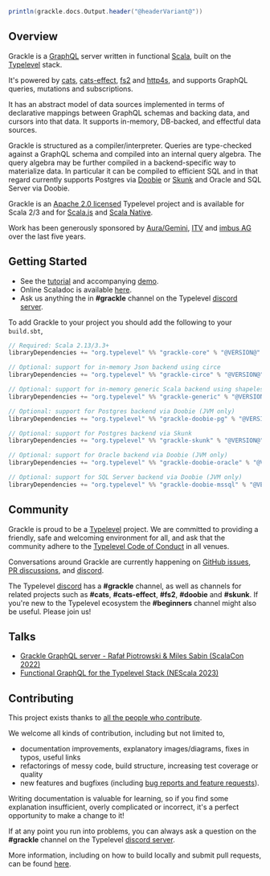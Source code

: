 ```scala mdoc:passthrough
println(grackle.docs.Output.header("@headerVariant@"))
```

## Overview

Grackle is a [GraphQL](https://graphql.org) server written in functional [Scala](https://www.scala-lang.org), built on
the [Typelevel](https://typelevel.org) stack.

It's powered by [cats](https://typelevel.org/cats), [cats-effect](https://typelevel.org/cats-effect/),
[fs2](https://github.com/typelevel/fs2) and [http4s](https://http4s.org/), and supports GraphQL queries, mutations and
subscriptions.

It has an abstract model of data sources implemented in terms of declarative mappings between GraphQL schemas and
backing data, and cursors into that data. It supports in-memory, DB-backed, and effectful data sources.

Grackle is structured as a compiler/interpreter. Queries are type-checked against a GraphQL schema and compiled into
an internal query algebra. The query algebra may be further compiled in a backend-specific way to materialize data. In
particular it can be compiled to efficient SQL and in that regard currently supports Postgres via
[Doobie](https://tpolecat.github.io/doobie/) or [Skunk](https://typelevel.org/skunk/) and Oracle and SQL Server via
Doobie.

Grackle is an [Apache 2.0 licensed](https://www.apache.org/licenses/LICENSE-2.0) Typelevel project and is available
for Scala 2/3 and for [Scala.js](https://www.scala-js.org/) and [Scala Native](https://scala-native.org/en/stable/).

Work has been generously sponsored by
[Aura/Gemini](https://www.aura-astronomy.org/centers/nsfs-oir-lab/gemini-observatory/), [ITV](https://www.itv.com)
and [imbus AG](https://www.imbus.de/) over the last five years.

## Getting Started

- See the [tutorial](https://typelevel.org/grackle) and accompanying [demo](https://github.com/typelevel/grackle/tree/main/demo/src/main).
- Online Scaladoc is available [here](https://javadoc.io/doc/org.typelevel/grackle-core_2.13).
- Ask us anything the in **#grackle** channel on the Typelevel [discord server][grackle-dev].

To add Grackle to your project you should add the following to your `build.sbt`,

```scala
// Required: Scala 2.13/3.3+
libraryDependencies += "org.typelevel" %% "grackle-core" % "@VERSION@"

// Optional: support for in-memory Json backend using circe
libraryDependencies += "org.typelevel" %% "grackle-circe" % "@VERSION@"

// Optional: support for in-memory generic Scala backend using shapeless
libraryDependencies += "org.typelevel" %% "grackle-generic" % "@VERSION@"

// Optional: support for Postgres backend via Doobie (JVM only)
libraryDependencies += "org.typelevel" %% "grackle-doobie-pg" % "@VERSION@"

// Optional: support for Postgres backend via Skunk
libraryDependencies += "org.typelevel" %% "grackle-skunk" % "@VERSION@"

// Optional: support for Oracle backend via Doobie (JVM only)
libraryDependencies += "org.typelevel" %% "grackle-doobie-oracle" % "@VERSION@"

// Optional: support for SQL Server backend via Doobie (JVM only)
libraryDependencies += "org.typelevel" %% "grackle-doobie-mssql" % "@VERSION@"
```

## Community

Grackle is proud to be a [Typelevel](https://typelevel.org/) project. We are committed to providing a friendly, safe
and welcoming environment for all, and ask that the community adhere to the [Typelevel Code of
Conduct](https://typelevel.org/code-of-conduct.html) in all venues.

Conversations around Grackle are currently happening on [GitHub issues][grackle-issues], [PR
discussions][grackle-pulls], and [discord][grackle-dev].

The Typelevel [discord][grackle-dev] has a **#grackle** channel, as well as channels for related
projects such as **#cats**, **#cats-effect**, **#fs2**, **#doobie** and **#skunk**. If you're new to the Typelevel
ecosystem the **#beginners** channel might also be useful. Please join us!

## Talks

- [Grackle GraphQL server - Rafał Piotrowski & Miles Sabin (ScalaCon 2022)](https://www.youtube.com/watch?v=BXTkvwZ-7Xg)
- [Functional GraphQL for the Typelevel Stack (NEScala 2023)](https://www.youtube.com/watch?v=c1_WHBs9M5U)

## Contributing

This project exists thanks to [all the people who
contribute](https://github.com/typelevel/grackle/graphs/contributors).

We welcome all kinds of contribution, including but not limited to,

- documentation improvements, explanatory images/diagrams, fixes in typos, useful links
- refactorings of messy code, build structure, increasing test coverage or quality
- new features and bugfixes (including [bug reports and feature requests][grackle-issues]).

Writing documentation is valuable for learning, so if you find some explanation insufficient, overly complicated or
incorrect, it's a perfect opportunity to make a change to it!

If at any point you run into problems, you can always ask a question on the **#grackle** channel on the Typelevel
[discord server][grackle-dev].

More information, including on how to build locally and submit pull requests, can be found
[here](https://typelevel.org/grackle/CONTRIBUTING.html).

[grackle-issues]: https://github.com/typelevel/grackle/issues
[grackle-pulls]: https://github.com/typelevel/grackle/pulls
[grackle-dev]: https://discord.gg/GYD4J9w8EK
